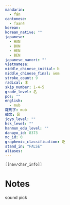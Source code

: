 ```yaml
---
mandarin:
  - fán
cantonese:
  - faan4
korean:
korean_native: ""
japanese:
  - HAN
  - BON
  - HEN
  - BEN
japanese_nanori: ""
vietnamese:
middle_chinese_initial: b
middle_chinese_final: ɨɐm
stroke_count: 9
radical: 木
skip_number: 1-4-5
grade_level: 名
pos: ""
english:
  - mub
羅馬字: mub
韓文: 뭅
joyo_level: ""
hsk_level: ""
hanmun_edu_level: ""
danayo_id: 8373
mc_id: 0
graphemic_classification: 乏
stand_in: "FALSE"
aliases:
---
```

```meta-bind-embed
[[nav/char_info]]
```

# Notes
sound pick
